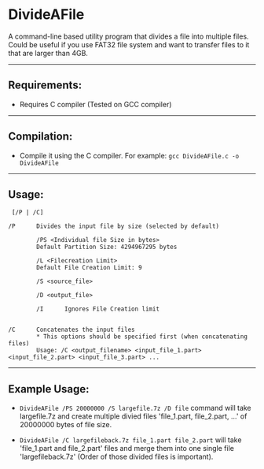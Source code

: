 # DivideAFile
A command-line based utility program that divides a file into multiple files.
Could be useful if you use FAT32 file system and want to transfer files to it that are larger than 4GB.

---

## Requirements:
* Requires C compiler (Tested on GCC compiler)

---

## Compilation:
* Compile it using the C compiler. For example: `gcc DivideAFile.c -o DivideAFile`

---

## Usage:
```
 [/P | /C]

/P      Divides the input file by size (selected by default)

        /PS <Individual file Size in bytes>
        Default Partition Size: 4294967295 bytes

        /L <Filecreation Limit>
        Default File Creation Limit: 9

        /S <source_file>

        /D <output_file>

        /I      Ignores File Creation limit


/C      Concatenates the input files
        * This options should be specified first (when concatenating files)
        Usage: /C <output_filename> <input_file_1.part> <input_file_2.part> <input_file_3.part> ...

```

---

## Example Usage:

- `DivideAFile /PS 20000000 /S largefile.7z /D file` command will take largefile.7z and create multiple divied files 'file_1.part, file_2.part, ...' of 20000000 bytes of file size.

- `DivideAFile /C largefileback.7z file_1.part file_2.part` will take 'file_1.part and file_2.part' files and merge them into one single file 'largefileback.7z' (Order of those divided files is important).